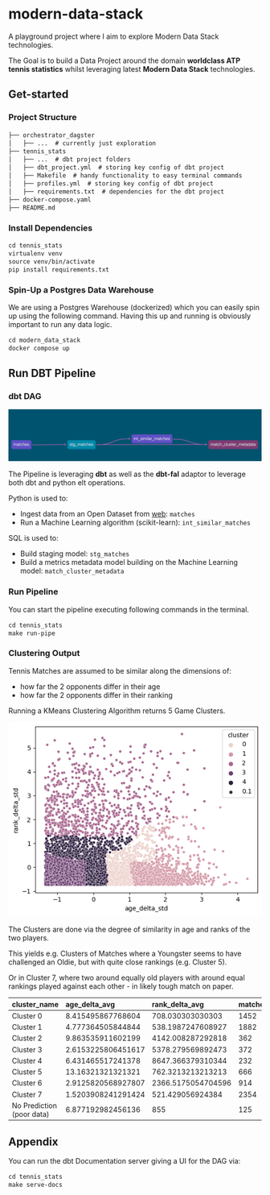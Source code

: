 # modern-data-stack
A playground project where I aim to explore Modern Data Stack technologies.

The Goal is to build a Data Project around the domain **worldclass ATP tennis statistics** whilst leveraging latest **Modern Data Stack** technologies.

## Get-started

### Project Structure

```
├── orchestrator_dagster
│   ├── ...  # currently just exploration
├── tennis_stats
│   ├── ...  # dbt project folders
│   ├── dbt_project.yml  # storing key config of dbt project
│   ├── Makefile  # handy functionality to easy terminal commands
│   ├── profiles.yml  # storing key config of dbt project
│   ├── requirements.txt  # dependencies for the dbt project
├── docker-compose.yaml
├── README.md
```

### Install Dependencies
```shell
cd tennis_stats
virtualenv venv
source venv/bin/activate
pip install requirements.txt
```

### Spin-Up a Postgres Data Warehouse
We are using a Postgres Warehouse (dockerized)
which you can easily spin up using the following command.
Having this up and running is obviously important to run any data logic.

```shell
cd modern_data_stack
docker compose up
```

## Run DBT Pipeline

### dbt DAG
![dag](tennis_stats/images/dag.png "Dag")

The Pipeline is leveraging **dbt** as well as the **dbt-fal** adaptor to leverage both dbt and python elt operations.

Python is used to:
- Ingest data from an Open Dataset from [web](https://github.com/JeffSackmann/tennis_atp): `matches` 
- Run a Machine Learning algorithm (scikit-learn): `int_similar_matches`

SQL is used to:
- Build staging model: `stg_matches`
- Build a metrics metadata model building on the Machine Learning model: `match_cluster_metadata`

### Run Pipeline
You can start the pipeline executing following commands in the terminal.

```shell
cd tennis_stats
make run-pipe
```


### Clustering Output
Tennis Matches are assumed to be similar along the dimensions of:
- how far the 2 opponents differ in their age
- how far the 2 opponents differ in their ranking

Running a KMeans Clustering Algorithm returns 5 Game Clusters.

![clustering_picture](tennis_stats/images/clustering.png "Clustering")

The Clusters are done via the degree of similarity in age and ranks of the two players.

This yields e.g. Clusters of Matches where a Youngster seems to have challenged an Oldie, but with quite close rankings (e.g. Cluster 5). 

Or in Cluster 7, where two around equally old players with around equal rankings played against each other - in likely tough match on paper.


| cluster\_name | age\_delta\_avg | rank\_delta\_avg | matches\_cnt |
| :--- | :--- | :--- | :--- |
| Cluster 0 | 8.415495867768604 | 708.030303030303 | 1452 |
| Cluster 1 | 4.777364505844844 | 538.1987247608927 | 1882 |
| Cluster 2 | 9.863535911602199 | 4142.008287292818 | 362 |
| Cluster 3 | 2.6153225806451617 | 5378.279569892473 | 372 |
| Cluster 4 | 6.431465517241378 | 8647.366379310344 | 232 |
| Cluster 5 | 13.16321321321321 | 762.3213213213213 | 666 |
| Cluster 6 | 2.9125820568927807 | 2366.5175054704596 | 914 |
| Cluster 7 | 1.5203908241291424 | 521.429056924384 | 2354 |
| No Prediction \(poor data\) | 6.877192982456136 | 855 | 125 |


## Appendix

You can run the dbt Documentation server giving a UI for the DAG via:

```shell
cd tennis_stats
make serve-docs
```